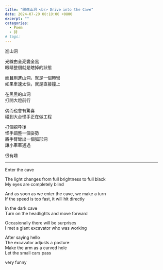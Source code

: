 ```yaml
---
title: "開進山洞 <br> Drive into the Cave"
date: 2024-07-20 00:10:00 +0800
excerpt: ""
categories:
  - Poem
  - 詩
# tags:
---
```


進山洞

光線由全亮變全黑  
眼睛整個就是瞎掉的狀態

而且剛進山洞，就是一個轉彎  
如果車速太快，就是直接撞上

在黑黑的山洞  
打開大燈前行

偶而也會有驚喜  
碰到大台怪手正在做工程

打個招呼後  
怪手調整一個姿勢  
將手臂彎出一個弧形洞  
讓小車車通過

很有趣

---

Enter the cave

The light changes from full brightness to full black  
My eyes are completely blind

And as soon as we enter the cave, we make a turn  
If the speed is too fast, it will hit directly

In the dark cave  
Turn on the headlights and move forward

Occasionally there will be surprises  
I met a giant excavator who was working

After saying hello  
The excavator adjusts a posture  
Make the arm as a curved hole  
Let the small cars pass

very funny
